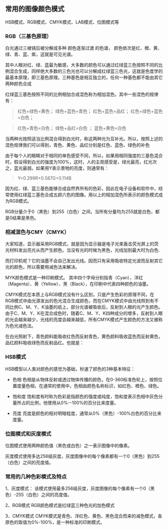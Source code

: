 ## 常用的图像颜色模式
HSB模式、RGB模式、CMYK模式、LAB模式、位图模式等

### RGB（三基色原理）
白光通过三棱镜后被分解成多种 颜色逐渐过渡 的色谱， 颜色依次是红、橙、黄、绿、青、蓝、紫，这就是可见光谱。

其中人眼对红、绿、蓝最为敏感，大多数的颜色可以通过红绿蓝三色按照不同的比例混合生成，同样绝大多数的三色光也可以分解成红绿蓝三色光，这就是色度学的最基本原理，即三基色原理。三种基色是相互独立的，任何一种基色都不能由其它两种颜色合成

红绿蓝三基色按照不同的比例相加合成混色称为相加混色。其中一些混色的规律有：  
>红色+绿色=黄色；
>绿色+蓝色=青色；
>红色+蓝色=品红；
>红色+绿色+蓝色=白色；

>红色+青色=白色；
>绿色+品红=白色 ；
>蓝色+黄色=白色

当两种光按照适当比例混合得到白光时，称这两种光为互补光。所以，按照上述的混色规律我们可以得到，青色、黄色、品红分别是红色、蓝色、绿色的补色

由于每个人的眼睛对于相同的单色感受不同，所以，如果用相同强度的三基色混合时，假设得到白光的强度为100%，这时，人的主观感受是，绿光最亮，红光次之，蓝光最弱。如果用Y表示景物的亮度，则通常有：  
>Y=0.299R+0.587G+0.114B  

因为红、绿、蓝三基色能够合成自然界所有的色彩，因此在电子设备和软件中，经常使用红绿蓝三基色合成五颜六色的图像。用以上的相加混色所表示的颜色模式成为RGB模式。

RGB分量介于0（黑色）到255（白色）之间，当所有分量均为255就是白色，都是0结果是黑色。


### 相减混色与CMY（CMYK）
大家知道，显示器采用RGB模式，就是因为显示器是电子光束轰击荧光屏上的荧光材料发出亮光从而产生颜色。当没有光的时候为黑色，光线加到最大时为白色.

而打印机呢？它的油墨不会自己发出光线。因而只有采用吸收特定光波而反射其它光的颜色，所以需要用减色法来解决。

MYK颜色模式是一种印刷模式。
其中四个字母分别指青（Cyan）、洋红（Magenta）、黄（Yellow）、黑（Black），在印刷中代表四种颜色的油墨。

CMYK模式在本质上与RGB模式没有什么区别，只是产生色彩的原理不同，在RGB模式中由光源发出的色光混合生成颜色，而在CMYK模式中由光线照到有不同比例C、M、Y、K油墨的纸上，部分光谱被吸收后，反射到人眼的光产生颜色。由于C、M、Y、K在混合成色时，随着C、M、Y、K四种成分的增多，反射到人眼的光会越来越少，光线的亮度会越来越低，所有CMYK模式产生颜色的方法又被称为色光减色法。

在白光照射下，青色颜料能吸收红色而反射青色，黄色颜料吸收蓝色而反射黄色，品红颜料吸收绿色而反射品红。也就是：

### HSB模式
HSB模型以人类对颜色的感觉为基础，秒速了颜色的3种基本特征：
- 色相
  色相是从物体反射或透过物体传播的颜色，在0-360标准色轮上，按照位置度量色相，在通常的使用中，色相由颜色名称标识，如红色、橙色、绿色。

- 饱和度
  饱和度有时称为色彩是指颜色的强度或纯度，饱和度表示色相中灰色分量所占的比例，他使用从0%--100%的百分比来度量。

- 亮度
  亮度是颜色的相对明暗程度，通常从0%（黑色）-100%白色的百分比来度量。

### 位图模式和灰度模式

位图模式使用两种颜色值（黑色或白色）之一表示图像中的像素。

灰度模式使用多达256级灰度，灰度图像中的每个像素都有一个0（黑色）到255（白色）之间的亮度值。


### 常用的几种色彩模式及特点
1、灰度模式：
  该模式使用最多256级灰度，灰度图像的每个像素有一个0（黑色）-255（白色）之间的亮度值。

2、RGB模式
  RGB颜色模式是红绿蓝三种色光的加色模式

3、CMYK模式
  CMYK模式是青色、洋红色、黄色、黑色混合而来的减色模式，各原色的取值为0%-100%，是一种标准的印刷模式。